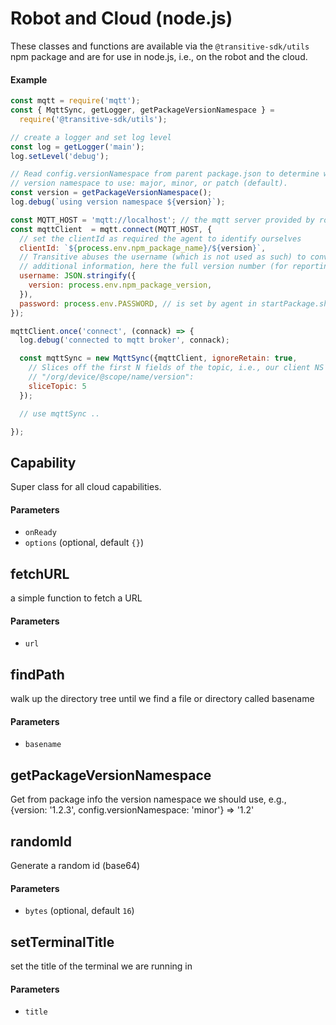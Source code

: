 # Robot and Cloud (node.js)

These classes and functions are available via the `@transitive-sdk/utils` npm package and are for use in node.js, i.e., on the robot and the cloud.

#### Example

```js
const mqtt = require('mqtt');
const { MqttSync, getLogger, getPackageVersionNamespace } =
  require('@transitive-sdk/utils');

// create a logger and set log level
const log = getLogger('main');
log.setLevel('debug');

// Read config.versionNamespace from parent package.json to determine which
// version namespace to use: major, minor, or patch (default).
const version = getPackageVersionNamespace();
log.debug(`using version namespace ${version}`);

const MQTT_HOST = 'mqtt://localhost'; // the mqtt server provided by robot-agent
const mqttClient  = mqtt.connect(MQTT_HOST, {
  // set the clientId as required the agent to identify ourselves
  clientId: `${process.env.npm_package_name}/${version}`,
  // Transitive abuses the username (which is not used as such) to convey
  // additional information, here the full version number (for reporting).
  username: JSON.stringify({
    version: process.env.npm_package_version,
  }),
  password: process.env.PASSWORD, // is set by agent in startPackage.sh
});

mqttClient.once('connect', (connack) => {
  log.debug('connected to mqtt broker', connack);

  const mqttSync = new MqttSync({mqttClient, ignoreRetain: true,
    // Slices off the first N fields of the topic, i.e., our client NS
    // "/org/device/@scope/name/version":
    sliceTopic: 5
  });

  // use mqttSync ..

});
```
<!-- Generated by documentation.js. Update this documentation by updating the source code. -->

## Capability

Super class for all cloud capabilities.

#### Parameters

*   `onReady` &#x20;
*   `options`   (optional, default `{}`)

## fetchURL

a simple function to fetch a URL

#### Parameters

*   `url` &#x20;

## findPath

walk up the directory tree until we find a file or directory called basename

#### Parameters

*   `basename` &#x20;

## getPackageVersionNamespace

Get from package info the version namespace we should use, e.g.,
{version: '1.2.3', config.versionNamespace: 'minor'} => '1.2'

## randomId

Generate a random id (base64)

#### Parameters

*   `bytes`   (optional, default `16`)

## setTerminalTitle

set the title of the terminal we are running in

#### Parameters

*   `title` &#x20;
